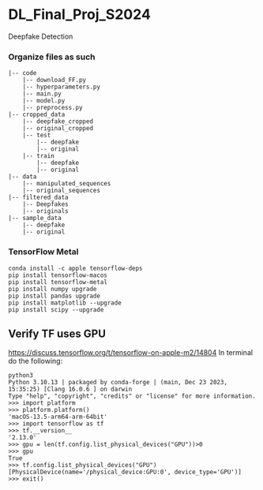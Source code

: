 # DL_Final_Proj_S2024
Deepfake Detection

### Organize files as such
```
|-- code
    |-- download_FF.py
    |-- hyperparameters.py
    |-- main.py
    |-- model.py
    |-- preprocess.py
|-- cropped_data
    |-- deepfake_cropped
    |-- original_cropped
    |-- test
        |-- deepfake
        |-- original
    |-- train
        |-- deepfake
        |-- original
|-- data
    |-- manipulated_sequences
    |-- original_sequences
|-- filtered_data
    |-- Deepfakes
    |-- originals
|-- sample_data
    |-- deepfake
    |-- original
```

### TensorFlow Metal

```
conda install -c apple tensorflow-deps
pip install tensorflow-macos
pip install tensorflow-metal
pip install numpy upgrade
pip install pandas upgrade
pip install matplotlib --upgrade
pip install scipy --upgrade
```

## Verify TF uses GPU
https://discuss.tensorflow.org/t/tensorflow-on-apple-m2/14804
In terminal do the following:
```
python3
Python 3.10.13 | packaged by conda-forge | (main, Dec 23 2023, 15:35:25) [Clang 16.0.6 ] on darwin
Type "help", "copyright", "credits" or "license" for more information.
>>> import platform
>>> platform.platform()
'macOS-13.5-arm64-arm-64bit'
>>> import tensorflow as tf
>>> tf.__version__
'2.13.0'
>>> gpu = len(tf.config.list_physical_devices("GPU"))>0
>>> gpu
True
>>> tf.config.list_physical_devices("GPU")
[PhysicalDevice(name='/physical_device:GPU:0', device_type='GPU')]
>>> exit()
```